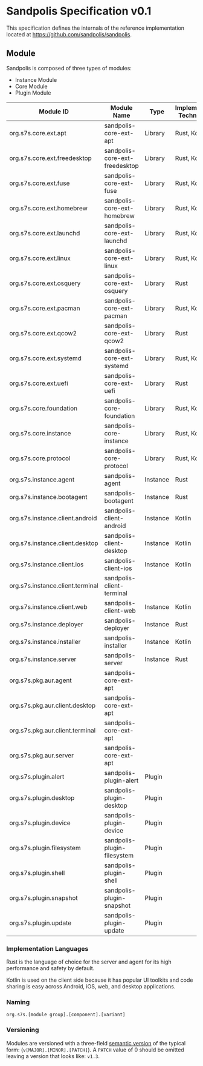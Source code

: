 # Sandpolis Specification v0.1

This specification defines the internals of the reference implementation located at https://github.com/sandpolis/sandpolis.

## Module

Sandpolis is composed of three types of modules:

- Instance Module
- Core Module
- Plugin Module

| Module ID                        | Module Name                    | Type     | Implementation Technologies |
| ---------------------------------|--------------------------------|----------|-----------------------------|
| org.s7s.core.ext.apt             | sandpolis-core-ext-apt         | Library  | Rust, Kotlin                |
| org.s7s.core.ext.freedesktop     | sandpolis-core-ext-freedesktop | Library  | Rust, Kotlin                |
| org.s7s.core.ext.fuse            | sandpolis-core-ext-fuse        | Library  | Rust, Kotlin                |
| org.s7s.core.ext.homebrew        | sandpolis-core-ext-homebrew    | Library  | Rust, Kotlin                |
| org.s7s.core.ext.launchd         | sandpolis-core-ext-launchd     | Library  | Rust, Kotlin                |
| org.s7s.core.ext.linux           | sandpolis-core-ext-linux       | Library  | Rust, Kotlin                |
| org.s7s.core.ext.osquery         | sandpolis-core-ext-osquery     | Library  | Rust                        |
| org.s7s.core.ext.pacman          | sandpolis-core-ext-pacman      | Library  | Rust, Kotlin                |
| org.s7s.core.ext.qcow2           | sandpolis-core-ext-qcow2       | Library  | Rust                        |
| org.s7s.core.ext.systemd         | sandpolis-core-ext-systemd     | Library  | Rust, Kotlin                |
| org.s7s.core.ext.uefi            | sandpolis-core-ext-uefi        | Library  | Rust                        |
| org.s7s.core.foundation          | sandpolis-core-foundation      | Library  | Rust, Kotlin                |
| org.s7s.core.instance            | sandpolis-core-instance        | Library  | Rust, Kotlin                |
| org.s7s.core.protocol            | sandpolis-core-protocol        | Library  | Rust, Kotlin                |
| org.s7s.instance.agent           | sandpolis-agent                | Instance | Rust                        |
| org.s7s.instance.bootagent       | sandpolis-bootagent            | Instance | Rust                        |
| org.s7s.instance.client.android  | sandpolis-client-android       | Instance | Kotlin                      |
| org.s7s.instance.client.desktop  | sandpolis-client-desktop       | Instance | Kotlin                      |
| org.s7s.instance.client.ios      | sandpolis-client-ios           | Instance | Kotlin                      |
| org.s7s.instance.client.terminal | sandpolis-client-terminal 
| org.s7s.instance.client.web      | sandpolis-client-web           | Instance | Kotlin                      |
| org.s7s.instance.deployer        | sandpolis-deployer             | Instance | Rust                        |
| org.s7s.instance.installer       | sandpolis-installer            | Instance | Kotlin                      |
| org.s7s.instance.server          | sandpolis-server               | Instance | Rust                        |
| org.s7s.pkg.aur.agent            | sandpolis-core-ext-apt 
| org.s7s.pkg.aur.client.desktop   | sandpolis-core-ext-apt 
| org.s7s.pkg.aur.client.terminal  | sandpolis-core-ext-apt 
| org.s7s.pkg.aur.server           | sandpolis-core-ext-apt 
| org.s7s.plugin.alert             | sandpolis-plugin-alert         | Plugin   |
| org.s7s.plugin.desktop           | sandpolis-plugin-desktop       | Plugin   |
| org.s7s.plugin.device            | sandpolis-plugin-device        | Plugin   |
| org.s7s.plugin.filesystem        | sandpolis-plugin-filesystem    | Plugin   |
| org.s7s.plugin.shell             | sandpolis-plugin-shell         | Plugin   |
| org.s7s.plugin.snapshot          | sandpolis-plugin-snapshot      | Plugin   |
| org.s7s.plugin.update            | sandpolis-plugin-update        | Plugin   |

### Implementation Languages

Rust is the language of choice for the server and agent for its high performance
and safety by default.

Kotlin is used on the client side because it has popular UI toolkits and code sharing
is easy across Android, iOS, web, and desktop applications.

### Naming

```
org.s7s.[module group].[component].[variant]
```

### Versioning

Modules are versioned with a three-field [semantic version](https://semver.org) of the typical form: (`v[MAJOR].[MINOR].[PATCH]`).
A `PATCH` value of 0 should be omitted leaving a version that looks like: `v1.3`.
